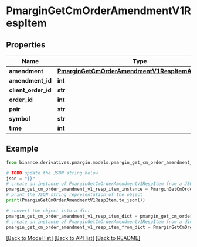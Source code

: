 # PmarginGetCmOrderAmendmentV1RespItem


## Properties

Name | Type | Description | Notes
------------ | ------------- | ------------- | -------------
**amendment** | [**PmarginGetCmOrderAmendmentV1RespItemAmendment**](PmarginGetCmOrderAmendmentV1RespItemAmendment.md) |  | [optional] 
**amendment_id** | **int** |  | [optional] 
**client_order_id** | **str** |  | [optional] 
**order_id** | **int** |  | [optional] 
**pair** | **str** |  | [optional] 
**symbol** | **str** |  | [optional] 
**time** | **int** |  | [optional] 

## Example

```python
from binance.derivatives.pmargin.models.pmargin_get_cm_order_amendment_v1_resp_item import PmarginGetCmOrderAmendmentV1RespItem

# TODO update the JSON string below
json = "{}"
# create an instance of PmarginGetCmOrderAmendmentV1RespItem from a JSON string
pmargin_get_cm_order_amendment_v1_resp_item_instance = PmarginGetCmOrderAmendmentV1RespItem.from_json(json)
# print the JSON string representation of the object
print(PmarginGetCmOrderAmendmentV1RespItem.to_json())

# convert the object into a dict
pmargin_get_cm_order_amendment_v1_resp_item_dict = pmargin_get_cm_order_amendment_v1_resp_item_instance.to_dict()
# create an instance of PmarginGetCmOrderAmendmentV1RespItem from a dict
pmargin_get_cm_order_amendment_v1_resp_item_from_dict = PmarginGetCmOrderAmendmentV1RespItem.from_dict(pmargin_get_cm_order_amendment_v1_resp_item_dict)
```
[[Back to Model list]](../README.md#documentation-for-models) [[Back to API list]](../README.md#documentation-for-api-endpoints) [[Back to README]](../README.md)


